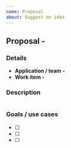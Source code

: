 ```yaml
---
name: Proposal
about: Suggest an idea
---
```


## Proposal - <!-- Short description -->

### Details

- **Application / team -** <!-- Application / team that the proposal belongs to -->
- **Work item -** [<!-- Work item -->](<!-- Work item URL -->)

### Description

<!-- Long description -->

![<!-- Screenshot (if applicable) -->](<!-- Screenshot URL -->)

### Goals / use cases

- [ ] <!-- Goals / use case 1 -->
- [ ] <!-- Goals / use case 2 -->
- [ ] <!-- Goals / use case 3 -->
